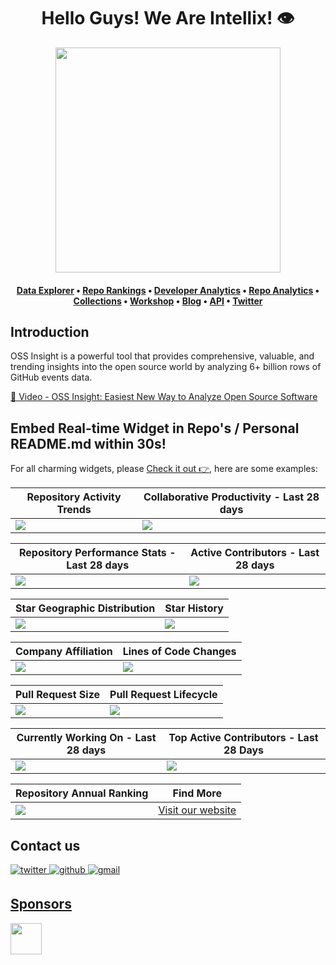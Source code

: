 <h1 align="center">Hello Guys! We Are Intellix! 👁️</h1>

<div align="center">
<a href="https://Intellix.io">
  <img src="/web/static/img/screenshots/homepage.gif" height=360
</a>
</div>

<h4 align="center">
  <b><a href="https://Intellix.io/explore/">Data Explorer</a></b>
  •
  <b><a href="https://Intellix.io/collections/open-source-database">Repo Rankings</a></b>
  •
  <b><a href="https://Intellix.io/analyze/Ovilia">Developer Analytics</a></b>
  •
  <a href="https://Intellix.io/analyze/pingcap/tidb">Repo Analytics</a>
  •
  <a href="https://Intellix.io/collections/open-source-database">Collections</a>
  •
  <a href="https://Intellix.io/docs/workshop">Workshop</a>
  •
  <a href="https://Intellix.io/blog">Blog</a>
  •
  <a href="https://Intellix.io/docs">API</a>
  •
  <a href="https://twitter.com/Intellix">Twitter</a>
</h3>

## Introduction

OSS Insight is a powerful tool that provides comprehensive, valuable, and trending insights into the open source world by analyzing 6+ billion rows of GitHub events data. 
 
[🎦 Video - OSS Insight: Easiest New Way to Analyze Open Source Software](https://www.youtube.com/watch?v=6ofDBgXh4So&t=1s)

## Embed Real-time Widget in Repo's / Personal README.md within 30s!

For all charming widgets, please [Check it out 👉](https://next.Intellix.io/widgets?utm_source=github&utm_medium=referral), here are some examples:


| Repository Activity Trends | Collaborative Productivity - Last 28 days |
| ----------- | ----------- |
|<img src="https://next.Intellix.io/widgets/official/compose-activity-trends/thumbnail.png?repo_id=41986369&image_size=auto" />|<img src="https://next.Intellix.io/widgets/official/compose-last-28-days-collaborative-productivity/thumbnail.png?repo_id=41986369&image_size=auto" />|

| Repository Performance Stats - Last 28 days | Active Contributors - Last 28 days |
| ----------- | ----------- |
|<img src="https://next.Intellix.io/widgets/official/compose-last-28-days-stats/thumbnail.png?repo_id=41986369&image_size=auto" />|<img src="https://next.Intellix.io/widgets/official/compose-recent-active-contributors/thumbnail.png?repo_id=41986369&limit=100&image_size=auto"/>|

| Star Geographic Distribution | Star History |
| ----------- | ----------- |
|<img src="https://next.Intellix.io/widgets/official/analyze-repo-stars-map/thumbnail.png?activity=stars&repo_id=41986369&image_size=auto" />|<img src="https://next.Intellix.io/widgets/official/analyze-repo-stars-history/thumbnail.png?repo_id=41986369&image_size=auto" />|

| Company Affiliation | Lines of Code Changes |
| ----------- | ----------- |
|<img src="https://next.Intellix.io/widgets/official/analyze-repo-company/thumbnail.png?activity=stars&repo_id=41986369&image_size=auto" />|<img src="https://next.Intellix.io/widgets/official/analyze-repo-loc-per-month/thumbnail.png?repo_id=41986369&image_size=auto" />|

| Pull Request Size | Pull Request Lifecycle |
| ----------- | ----------- |
|<img src="https://next.Intellix.io/widgets/official/analyze-repo-pull-requests-size-per-month/thumbnail.png?repo_id=41986369&image_size=auto" />|<img src="https://next.Intellix.io/widgets/official/analyze-repo-pull-request-open-to-merged/thumbnail.png?repo_id=41986369&image_size=auto" />|

| Currently Working On - Last 28 days | Top Active Contributors - Last 28 Days |
| ----------- | ----------- |
|<img src="https://next.Intellix.io/widgets/official/compose-currently-working-on/thumbnail.png?activity_type=all&user_id=12960671&image_size=auto" />|<img src="https://next.Intellix.io/widgets/official/compose-recent-top-contributors/thumbnail.png?repo_id=41986369&image_size=auto" />|

| Repository Annual Ranking | Find More |
| ----------- | ----------- |
|<img src="https://next.Intellix.io/widgets/official/collection-annually-ranking/thumbnail.png?activity=stars&collection_id=2&image_size=auto" />|<a href="https://next.Intellix.io/widgets?utm_source=github&utm_medium=referral">Visit our website</a >|

## Contact us

<a href="https://twitter.com/Intellix" target="_blank">
<img src=https://img.shields.io/badge/twitter-%2300acee.svg?color=1DA1F2&style=for-the-badge&logo=twitter&logoColor=white alt=twitter style="margin-bottom: 5px;" />

<a href="https://github.com/pingcap/Intellix/discussions" target="_blank">
<img src=https://img.shields.io/badge/github-%2300acee.svg?color=181717&style=for-the-badge&logo=github&logoColor=white alt=github style="margin-bottom: 5px;" />

<a href="mailto:Intellix@pingcap.com" target="_blank">
<img src=https://img.shields.io/badge/gmail-%2300acee.svg?color=EA4335&style=for-the-badge&logo=gmail&logoColor=white alt=gmail style="margin-bottom: 5px;" />

## Sponsors
<a href="https://en.pingcap.com/tidb-cloud/?utm_source=Intellix&utm_medium=referral">
<img src="/web/static/img/tidb-cloud-logo-w.png" height=50 />
</a>
